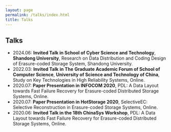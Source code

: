 ```yaml
---
layout: page
permalink: /talks/index.html
title: Talks
---
```


Talks
--------------------
- 2024.06: **Invited Talk in School of Cyber Science and Technology**, **Shandong University**, Research on Data Distribution and Coding Design of Erasure-coded Storage System, Shandong University.
- 2022.03: **Invited Talk** **in The** **Graduate Academic Forum of School of Computer Science**, **University of Science and Technology of China**, Study on Key Technologies in High Reliability Systems, Online.
- 2020.07: **Paper Presentation in INFOCOM 2020**, PDL: A Data Layout towards Fast Failure Recovery for Erasure-coded Distributed Storage Systems, Online.
- 2020.07: **Paper Presentation in HotStorage 2020**, SelectiveEC: Selective Reconstruction in Erasure-coded Storage Systems, Online.
- 2020.06: **Invited Talk in the 18th ChinaSys Workshop**, PDL: A Data Layout towards Fast Failure Recovery for Erasure-coded Distributed Storage Systems, Online.